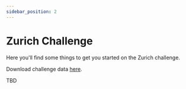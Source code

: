 ```yaml
---
sidebar_position: 2
---
```


# Zurich Challenge

Here you'll find some things to get you started on the Zurich challenge.

Download challenge data [here](https://hackzurich2023storage.blob.core.windows.net/zurich-challenge/Zurich_HackZurich_participant_data.zip?sp=r&st=2023-09-15T00:23:18Z&se=2023-09-22T08:23:18Z&spr=https&sv=2022-11-02&sr=b&sig=0U6YESXr3PvztfEx2ghEbOGKpP4Ib4qcTaHBfzjZB3c%3D).

TBD
